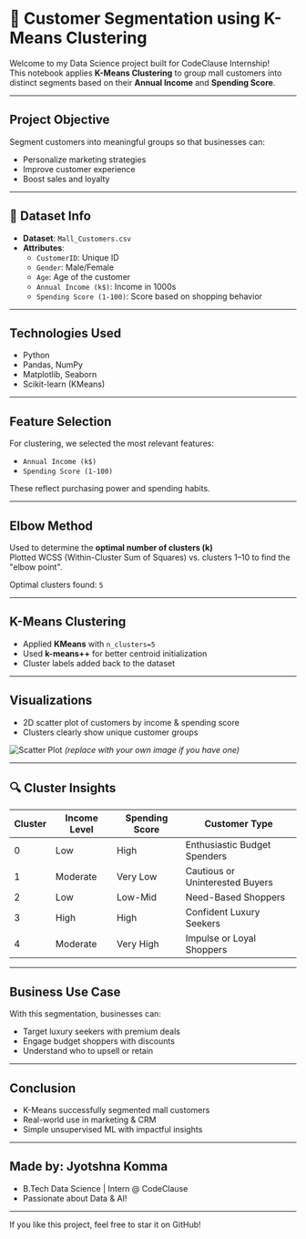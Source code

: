 # 🧠 Customer Segmentation using K-Means Clustering

Welcome to my Data Science project built for CodeClause Internship!   
This notebook applies **K-Means Clustering** to group mall customers into distinct segments based on their **Annual Income** and **Spending Score**.

---

##  Project Objective

 Segment customers into meaningful groups so that businesses can:
- Personalize marketing strategies
- Improve customer experience
- Boost sales and loyalty

---

## 📂 Dataset Info

- **Dataset**: `Mall_Customers.csv`
- **Attributes**:
  - `CustomerID`: Unique ID
  - `Gender`: Male/Female
  - `Age`: Age of the customer
  - `Annual Income (k$)`: Income in 1000s
  - `Spending Score (1-100)`: Score based on shopping behavior

---

##  Technologies Used

- Python 
- Pandas, NumPy
- Matplotlib, Seaborn 
- Scikit-learn (KMeans) 

---

##  Feature Selection

For clustering, we selected the most relevant features:
- `Annual Income (k$)`
- `Spending Score (1-100)`

These reflect purchasing power and spending habits.

---

##  Elbow Method

Used to determine the **optimal number of clusters (k)**  
 Plotted WCSS (Within-Cluster Sum of Squares) vs. clusters 1–10 to find the "elbow point".

 Optimal clusters found: `5`

---

##  K-Means Clustering

- Applied **KMeans** with `n_clusters=5`
- Used **k-means++** for better centroid initialization
- Cluster labels added back to the dataset

---

##  Visualizations

- 2D scatter plot of customers by income & spending score
- Clusters clearly show unique customer groups

![Scatter Plot](https://i.imgur.com/6dbfdU9.png) *(replace with your own image if you have one)*

---

## 🔍 Cluster Insights

| Cluster | Income Level | Spending Score | Customer Type                    |
|---------|---------------|----------------|----------------------------------|
| 0       | Low           | High           |  Enthusiastic Budget Spenders   |
| 1       | Moderate      | Very Low       |  Cautious or Uninterested Buyers |
| 2       | Low           | Low-Mid        |  Need-Based Shoppers            |
| 3       | High          | High           |  Confident Luxury Seekers       |
| 4       | Moderate      | Very High      |  Impulse or Loyal Shoppers      |

---

##  Business Use Case

With this segmentation, businesses can:
- Target luxury seekers with premium deals
- Engage budget shoppers with discounts
- Understand who to upsell or retain

---

##  Conclusion

- K-Means successfully segmented mall customers
- Real-world use in marketing & CRM
- Simple unsupervised ML with impactful insights

---

##  Made by: Jyotshna Komma  

-  B.Tech Data Science | Intern @ CodeClause
-  Passionate about Data & AI!

---

If you like this project, feel free to star it on GitHub!

